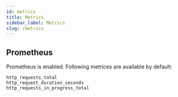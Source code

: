 ```yaml
---
id: metrics
title: Metrics
sidebar_label: Metrics
slug: /metrics
---
```



## Prometheus

Prometheus is enabled. Following metrices are available by default:

    http_requests_total
    http_request_duration_seconds
    http_requests_in_progress_total